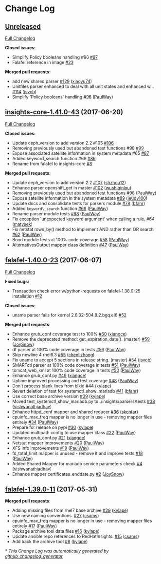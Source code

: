 # Change Log

## [Unreleased](https://github.com/RedHatInsights/insights-core/tree/HEAD)

[Full Changelog](https://github.com/RedHatInsights/insights-core/compare/insights-core-1.41.0-43...HEAD)

**Closed issues:**

- Simplify Policy booleans handling \#96 [\#97](https://github.com/RedHatInsights/insights-core/issues/97)
- Falafel reference in image [\#23](https://github.com/RedHatInsights/insights-core/issues/23)

**Merged pull requests:**

- add new shared parser [\#129](https://github.com/RedHatInsights/insights-core/pull/129) ([xiaoyu74](https://github.com/xiaoyu74))
- Unitfiles parser enhanced to deal with all unit states and enhanced w… [\#114](https://github.com/RedHatInsights/insights-core/pull/114) ([jsvob](https://github.com/jsvob))
- Simplify 'Policy booleans' handling [\#96](https://github.com/RedHatInsights/insights-core/pull/96) ([PaulWay](https://github.com/PaulWay))

## [insights-core-1.41.0-43](https://github.com/RedHatInsights/insights-core/tree/insights-core-1.41.0-43) (2017-06-20)
[Full Changelog](https://github.com/RedHatInsights/insights-core/compare/falafel-1.40.0-23...insights-core-1.41.0-43)

**Closed issues:**

- Update ceph\_version to add version 2.2 \#105 [\#106](https://github.com/RedHatInsights/insights-core/issues/106)
- Removing previously used but abandoned test functions \#98 [\#99](https://github.com/RedHatInsights/insights-core/issues/99)
- Expose associated satellite information in system metadata \#65 [\#87](https://github.com/RedHatInsights/insights-core/issues/87)
- Added keyword\_search function \#69 [\#86](https://github.com/RedHatInsights/insights-core/issues/86)
- Rename from falafel to insights-core [\#8](https://github.com/RedHatInsights/insights-core/issues/8)

**Merged pull requests:**

- Update ceph\_version to add version 2.2 [\#107](https://github.com/RedHatInsights/insights-core/pull/107) ([shzhou12](https://github.com/shzhou12))
- Enhance parser openshift\_get in master [\#102](https://github.com/RedHatInsights/insights-core/pull/102) ([wushiqinlou](https://github.com/wushiqinlou))
- Removing previously used but abandoned test functions [\#98](https://github.com/RedHatInsights/insights-core/pull/98) ([PaulWay](https://github.com/PaulWay))
- Expose satellite information in the system metadata [\#89](https://github.com/RedHatInsights/insights-core/pull/89) ([jeudy100](https://github.com/jeudy100))
- Update docs and consolidate tests for parsers module [\#78](https://github.com/RedHatInsights/insights-core/pull/78) ([bfahr](https://github.com/bfahr))
- Added ``keyword\_search`` function [\#69](https://github.com/RedHatInsights/insights-core/pull/69) ([PaulWay](https://github.com/PaulWay))
- Rename parser module tests [\#68](https://github.com/RedHatInsights/insights-core/pull/68) ([PaulWay](https://github.com/PaulWay))
- Fix exception 'unexpected keyword argument' when calling a rule. [\#64](https://github.com/RedHatInsights/insights-core/pull/64) ([matysek](https://github.com/matysek))
- Fix netstat rows\_by\(\) method to implement AND rather than OR search [\#62](https://github.com/RedHatInsights/insights-core/pull/62) ([PaulWay](https://github.com/PaulWay))
- Bond module tests at 100% code coverage [\#58](https://github.com/RedHatInsights/insights-core/pull/58) ([PaulWay](https://github.com/PaulWay))
- AlternativesOutput mapper class definition [\#47](https://github.com/RedHatInsights/insights-core/pull/47) ([PaulWay](https://github.com/PaulWay))

## [falafel-1.40.0-23](https://github.com/RedHatInsights/insights-core/tree/falafel-1.40.0-23) (2017-06-07)
[Full Changelog](https://github.com/RedHatInsights/insights-core/compare/falafel-1.39.0-11...falafel-1.40.0-23)

**Fixed bugs:**

- Transaction check error w/python-requests on falafel-1.38.0-25 installation [\#12](https://github.com/RedHatInsights/insights-core/issues/12)

**Closed issues:**

- uname parser fails for kernel 2.6.32-504.8.2.bgq.el6 [\#52](https://github.com/RedHatInsights/insights-core/issues/52)

**Merged pull requests:**

- Enhance grub\_conf coverage test to 100% [\#60](https://github.com/RedHatInsights/insights-core/pull/60) ([xiangce](https://github.com/xiangce))
- Remove the deprecated method: get\_expiration\_date\(\). \(master\) [\#59](https://github.com/RedHatInsights/insights-core/pull/59) ([JoySnow](https://github.com/JoySnow))
- df parser at 100% code coverage in tests [\#56](https://github.com/RedHatInsights/insights-core/pull/56) ([PaulWay](https://github.com/PaulWay))
- Skip newline 4 rhel6.3 [\#55](https://github.com/RedHatInsights/insights-core/pull/55) ([chenlizhong](https://github.com/chenlizhong))
- Fix uname to accept 5 sections in release string. \(master\) [\#54](https://github.com/RedHatInsights/insights-core/pull/54) ([jsvob](https://github.com/jsvob))
- SMARTctl parser at 100% code coverage in tests [\#51](https://github.com/RedHatInsights/insights-core/pull/51) ([PaulWay](https://github.com/PaulWay))
- tomcat\_web\_xml at 100% code coverage in tests [\#50](https://github.com/RedHatInsights/insights-core/pull/50) ([PaulWay](https://github.com/PaulWay))
- Enhance grub\_conf.py [\#49](https://github.com/RedHatInsights/insights-core/pull/49) ([xiangce](https://github.com/xiangce))
- Uptime improved processing and test coverage [\#48](https://github.com/RedHatInsights/insights-core/pull/48) ([PaulWay](https://github.com/PaulWay))
- Don't process blank lines from blkid [\#44](https://github.com/RedHatInsights/insights-core/pull/44) ([kylape](https://github.com/kylape))
- Revert deletion of test for systemctl\_show\_mariadb [\#41](https://github.com/RedHatInsights/insights-core/pull/41) ([bfahr](https://github.com/bfahr))
- Use correct base archive version [\#39](https://github.com/RedHatInsights/insights-core/pull/39) ([kylape](https://github.com/kylape))
- Moved test\_systemctl\_show\_mariadb.py to ./insights/parsers/tests [\#38](https://github.com/RedHatInsights/insights-core/pull/38) ([vishwanathjadhav](https://github.com/vishwanathjadhav))
- Enhance httpd\_conf mapper and shared reducer [\#36](https://github.com/RedHatInsights/insights-core/pull/36) ([skontar](https://github.com/skontar))
- cpuinfo\_max\_freq mapper is no longer in use - removing mapper files entirely [\#34](https://github.com/RedHatInsights/insights-core/pull/34) ([PaulWay](https://github.com/PaulWay))
- Prepare for release on pypi [\#30](https://github.com/RedHatInsights/insights-core/pull/30) ([kylape](https://github.com/kylape))
- Updated multipath config to use mapper class [\#22](https://github.com/RedHatInsights/insights-core/pull/22) ([PaulWay](https://github.com/PaulWay))
- Enhance grub\_conf.py [\#21](https://github.com/RedHatInsights/insights-core/pull/21) ([xiangce](https://github.com/xiangce))
- Netstat mapper improvements [\#20](https://github.com/RedHatInsights/insights-core/pull/20) ([PaulWay](https://github.com/PaulWay))
- XFS info improvements [\#19](https://github.com/RedHatInsights/insights-core/pull/19) ([PaulWay](https://github.com/PaulWay))
- fd\_total\_limit mapper is unused - remove it and improve tests  [\#18](https://github.com/RedHatInsights/insights-core/pull/18) ([PaulWay](https://github.com/PaulWay))
- Added Shared Mapper for mariadb service parameters check [\#4](https://github.com/RedHatInsights/insights-core/pull/4) ([vishwanathjadhav](https://github.com/vishwanathjadhav))
- Enhance mapper certificates\_enddate.py [\#2](https://github.com/RedHatInsights/insights-core/pull/2) ([JoySnow](https://github.com/JoySnow))

## [falafel-1.39.0-11](https://github.com/RedHatInsights/insights-core/tree/falafel-1.39.0-11) (2017-05-31)
**Merged pull requests:**

- Adding missing files from rhel7 base archive [\#29](https://github.com/RedHatInsights/insights-core/pull/29) ([kylape](https://github.com/kylape))
- Use new naming conventions. [\#27](https://github.com/RedHatInsights/insights-core/pull/27) ([csams](https://github.com/csams))
- cpuinfo\_max\_freq mapper is no longer in use - removing mapper files entirely [\#17](https://github.com/RedHatInsights/insights-core/pull/17) ([PaulWay](https://github.com/PaulWay))
- Package archive tool data files [\#16](https://github.com/RedHatInsights/insights-core/pull/16) ([kylape](https://github.com/kylape))
- Update ansible repo references to RedHatInsights. [\#15](https://github.com/RedHatInsights/insights-core/pull/15) ([csams](https://github.com/csams))
- Add back the archive tool [\#6](https://github.com/RedHatInsights/insights-core/pull/6) ([kylape](https://github.com/kylape))



\* *This Change Log was automatically generated by [github_changelog_generator](https://github.com/skywinder/Github-Changelog-Generator)*